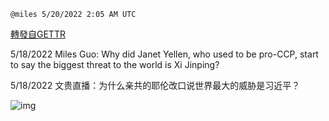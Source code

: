
`@miles 5/20/2022 2:05 AM UTC`

[轉發自GETTR](https://gettr.com/post/p1aixzt6c3d)

5/18/2022 Miles Guo: Why did Janet Yellen, who used to be pro-CCP, start to say the biggest threat to the world is Xi Jinping?

5/18/2022 文贵直播：为什么亲共的耶伦改口说世界最大的威胁是习近平？

![img](https://media.gettr.com/group35/getter/2022/05/20/02/5215922b-af5d-4952-ac29-18dcea03ad5d/out.jpg)
